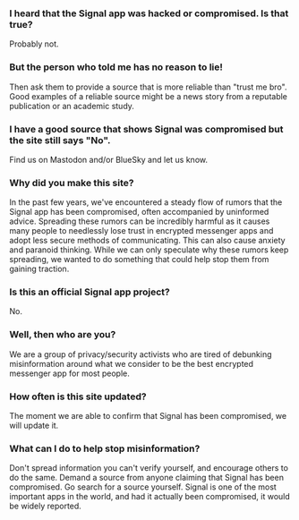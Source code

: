 ### I heard that the Signal app was hacked or compromised. Is that true?
Probably not.

### But the person who told me has no reason to lie!
Then ask them to provide a source that is more reliable than "trust me bro". Good examples of a reliable source might be a news story from a reputable publication or an academic study.

### I have a good source that shows Signal was compromised but the site still says "No".
Find us on Mastodon and/or BlueSky and let us know.

### Why did you make this site?
In the past few years, we've encountered a steady flow of rumors that the Signal app has been compromised, often accompanied by uninformed advice. Spreading these rumors can be incredibly harmful as it causes many people to needlessly lose trust in encrypted messenger apps and adopt less secure methods of communicating. This can also cause anxiety and paranoid thinking. While we can only speculate why these rumors keep spreading, we wanted to do something that could help stop them from gaining traction.

### Is this an official Signal app project?
No.

### Well, then who are you?
We are a group of privacy/security activists who are tired of debunking misinformation around what we consider to be the best encrypted messenger app for most people.

### How often is this site updated?
The moment we are able to confirm that Signal has been compromised, we will update it.

### What can I do to help stop misinformation?
Don't spread information you can't verify yourself, and encourage others to do the same. Demand a source from anyone claiming that Signal has been compromised. Go search for a source yourself. Signal is one of the most important apps in the world, and had it actually been compromised, it would be widely reported.

